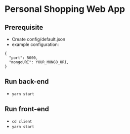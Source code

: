 # Personal Shopping Web App

## Prerequisite

- Create config/default.json
- example configuration:

```
{
  "port": 5000,
  "mongoURI": YOUR_MONGO_URI,
}
```


## Run back-end
- `yarn start`

## Run front-end
- `cd client`
- `yarn start`
